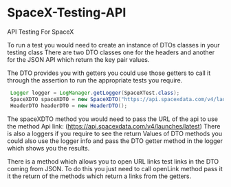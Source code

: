 # SpaceX-Testing-API
API Testing For SpaceX

To run a test you would need to create an instance of DTOs classes  in your testing class
There are two DTO classes one for the headers and another for the JSON API which return the key pair values.

The DTO provides you with getters you could use those getters to call it through the assertion to run the appropriate tests you require.

 ```java  
  Logger logger = LogManager.getLogger(SpaceXTest.class);
  SpaceXDTO spaceXDTO = new SpaceXDTO("https://api.spacexdata.com/v4/launches/latest");
  HeaderDTO headerDTO = new HeaderDTO();
  ```

The spaceXDTO method you would need to pass the URL of the api to use the method
Api link: (https://api.spacexdata.com/v4/launches/latest)
There is also a loggers if you require to see the return Values of DTO methods you could also use the logger info and pass the DTO getter method in the logger which shows you the results.

There is a method which allows you to open URL links test links in the DTO coming from JSON.
To do this you just need to call openLink method pass it  it the return of the methods which return a links from the getters. 

